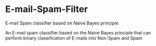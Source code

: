 # E-mail-Spam-Filter
E-mail Spam classifier based on Naive Bayes principle

An E-mail spam classifier based on the Naive Bayes principle that can perform binary classification of E-mails into
Non-Spam and Spam
